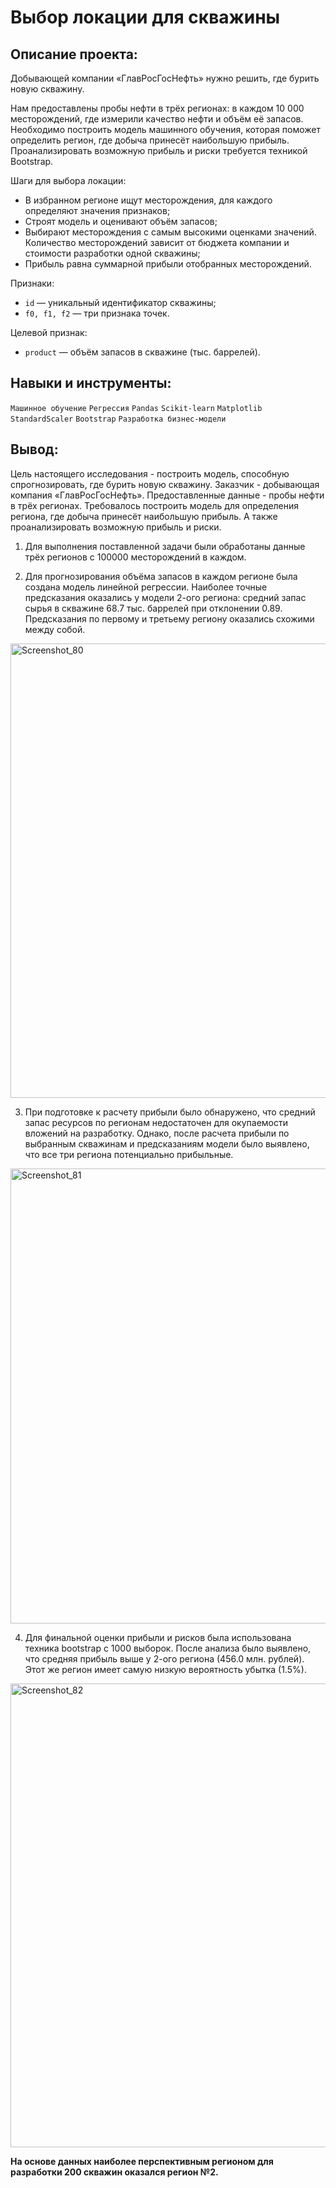# Выбор локации для скважины

## Описание проекта:
Добывающей компании «ГлавРосГосНефть» нужно решить, где бурить новую скважину.

Нам предоставлены пробы нефти в трёх регионах: в каждом 10 000 месторождений, где измерили качество нефти и объём её запасов. Необходимо построить модель машинного обучения, которая поможет определить регион, где добыча принесёт наибольшую прибыль. Проанализировать возможную прибыль и риски требуется техникой Bootstrap.

Шаги для выбора локации:

- В избранном регионе ищут месторождения, для каждого определяют значения признаков;
- Строят модель и оценивают объём запасов;
- Выбирают месторождения с самым высокими оценками значений. Количество месторождений зависит от бюджета компании и стоимости разработки одной скважины;
- Прибыль равна суммарной прибыли отобранных месторождений.


Признаки:
- `id` — уникальный идентификатор скважины;
- `f0, f1, f2` — три признака точек.

Целевой признак:
- `product` — объём запасов в скважине (тыс. баррелей).

## Навыки и инструменты:
`Машинное обучение`
`Регрессия`
`Pandas` 
`Scikit-learn`
`Matplotlib` 
`StandardScaler`
`Bootstrap`
`Разработка бизнес-модели`

## Вывод:

Цель настоящего исследования - построить модель, способную спрогнозировать, где бурить новую скважину. Заказчик - добывающая компания «ГлавРосГосНефть». Предоставленные данные - пробы нефти в трёх регионах. Требовалось построить модель для определения региона, где добыча принесёт наибольшую прибыль. А также проанализировать возможную прибыль и риски.


1. Для выполнения поставленной задачи были обработаны данные трёх регионов с 100000 месторождений в каждом.


2. Для прогнозирования объёма запасов в каждом регионе была создана модель линейной регрессии. Наиболее точные предсказания оказались у модели 2-ого региона: средний запас сырья в скважине 68.7 тыс. баррелей при отклонении 0.89. Предсказания по первому и третьему региону оказались схожими между собой.


<img width="727" alt="Screenshot_80" src="https://github.com/elena-iliushina/Portfolio/assets/133641038/8ec5ae52-caf7-40d2-9452-90f68dc3e66f">

3. При подготовке к расчету прибыли было обнаружено, что средний запас ресурсов по регионам недостаточен для окупаемости вложений на разработку. Однако, после расчета прибыли по выбранным скважинам и предсказаниям модели было выявлено, что все три региона потенциально прибыльные.

 <img width="728" alt="Screenshot_81" src="https://github.com/elena-iliushina/Portfolio/assets/133641038/137ffad7-8c70-45da-9efb-957be1cf995d">

4. Для финальной оценки прибыли и рисков была использована техника bootstrap с 1000 выборок. После анализа было выявлено, что средняя прибыль выше у 2-ого региона (456.0 млн. рублей). Этот же регион имеет самую низкую вероятность убытка (1.5%).

<img width="742" alt="Screenshot_82" src="https://github.com/elena-iliushina/Portfolio/assets/133641038/1cf7b340-b98f-41f8-9358-b1bb5885191e">

**На основе данных наиболее перспективным регионом для разработки 200 скважин оказался регион №2.**
